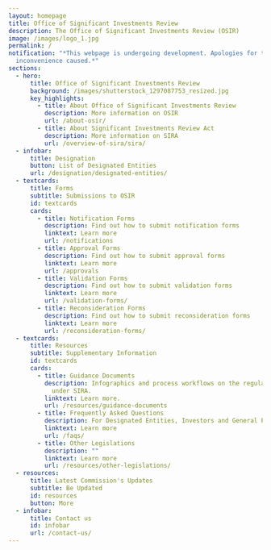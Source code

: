 ```yaml
---
layout: homepage
title: Office of Significant Investments Review
description: The Office of Significant Investments Review (OSIR)
image: /images/logo_1.jpg
permalink: /
notification: "*This webpage is undergoing development. Apologies for the
  inconvenience caused.*"
sections:
  - hero:
      title: Office of Significant Investments Review
      background: /images/shutterstock_1297087753_resized.jpg
      key_highlights:
        - title: About Office of Significant Investments Review
          description: More information on OSIR
          url: /about-osir/
        - title: About Significant Investments Review Act
          description: More information on SIRA
          url: /overview-of-sira/sira/
  - infobar:
      title: Designation
      button: List of Designated Entities
      url: /designation/designated-entities/
  - textcards:
      title: Forms
      subtitle: Submissions to OSIR
      id: textcards
      cards:
        - title: Notification Forms
          description: Find out how to submit notification forms
          linktext: Learn more
          url: /notifications
        - title: Approval Forms
          description: Find out how to submit approval forms
          linktext: Learn more
          url: /approvals
        - title: Validation Forms
          description: Find out how to submit validation forms
          linktext: Learn more
          url: /validation-forms/
        - title: Reconsideration Forms
          description: Find out how to submit reconsideration forms
          linktext: Learn more
          url: /reconsideration-forms/
  - textcards:
      title: Resources
      subtitle: Supplementary Information
      id: textcards
      cards:
        - title: Guidance Documents
          description: Infographics and process workflows on the regulatory requirements
            under SIRA.
          linktext: Learn more.
          url: /resources/guidance-documents
        - title: Frequently Asked Questions
          description: For Designated Entities, Investors and General Public.
          linktext: Learn more
          url: /faqs/
        - title: Other Legislations
          description: ""
          linktext: Learn more
          url: /resources/other-legislations/
  - resources:
      title: Latest Commission's Updates
      subtitle: Be Updated
      id: resources
      button: More
  - infobar:
      title: Contact us
      id: infobar
      url: /contact-us/
---
```

